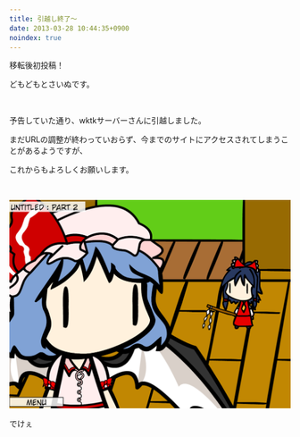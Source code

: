 ```yaml
---
title: 引越し終了〜
date: 2013-03-28 10:44:35+0900
noindex: true
---
```

<p>移転後初投稿！</p>
<p>どもどもとさいぬです。</p>
<p>&nbsp;</p>
<p>予告していた通り、wktkサーバーさんに引越しました。</p>
<p>まだURLの調整が終わっていおらず、今までのサイトにアクセスされてしまうことがあるようですが、</p>
<p>これからもよろしくお願いします。</p>
<p>&nbsp;</p>

![](./Screenshot_from_2013-03-26_19:04:30.png)

<p>でけぇ</p>
